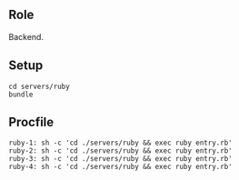 ## Role

Backend.

## Setup

```
cd servers/ruby
bundle
```

## Procfile

```
ruby-1: sh -c 'cd ./servers/ruby && exec ruby entry.rb'
ruby-2: sh -c 'cd ./servers/ruby && exec ruby entry.rb'
ruby-3: sh -c 'cd ./servers/ruby && exec ruby entry.rb'
ruby-4: sh -c 'cd ./servers/ruby && exec ruby entry.rb'
```
